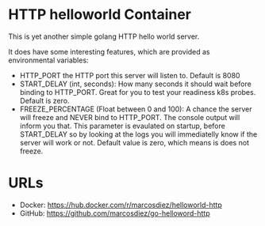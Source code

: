 # HTTP helloworld Container
This is yet another simple golang HTTP hello world server.

It does have some interesting features, which are provided as environmental variables:

* HTTP_PORT the HTTP port this server will listen to. Default is 8080
* START_DELAY (int, seconds): How many seconds it should wait before binding to HTTP_PORT. Great for you to test your readiness k8s probes. Default is zero.
* FREEZE_PERCENTAGE (Float between 0 and 100): A chance the server will freeze and NEVER bind to HTTP_PORT. The console output will inform you that. This parameter is evaulated on startup, before START_DELAY so by looking at the logs you will immediatelly know if the server will work or not. Default value is zero, which means is does not freeze.

# URLs
* Docker: https://hub.docker.com/r/marcosdiez/helloworld-http
* GitHub: https://github.com/marcosdiez/go-helloword-http
